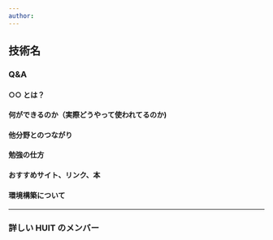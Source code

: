 ```yaml
---
author: 
---
```


## 技術名

### Q&A

#### ○○ とは？

#### 何ができるのか（実際どうやって使われてるのか)

#### 他分野とのつながり

#### 勉強の仕方

#### おすすめサイト、リンク、本

#### 環境構築について

---

  <!-- 好きな記事書いてください -->

### 詳しい HUIT のメンバー

  <!-- Twitterのリンクとか -->

